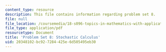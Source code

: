 ```yaml
---
content_type: resource
description: This file contains information regarding problem set 8.
file: null
file_location: /coursemedia/18-s096-topics-in-mathematics-with-applications-in-finance-fall-2013/20348102bc927284425e6d505495eb30_MIT18_S096F13_pset8.pdf
file_type: application/pdf
resourcetype: Document
title: 'Problem Set 8: Stochastic Calculus'
uid: 20348102-bc92-7284-425e-6d505495eb30
---
```


